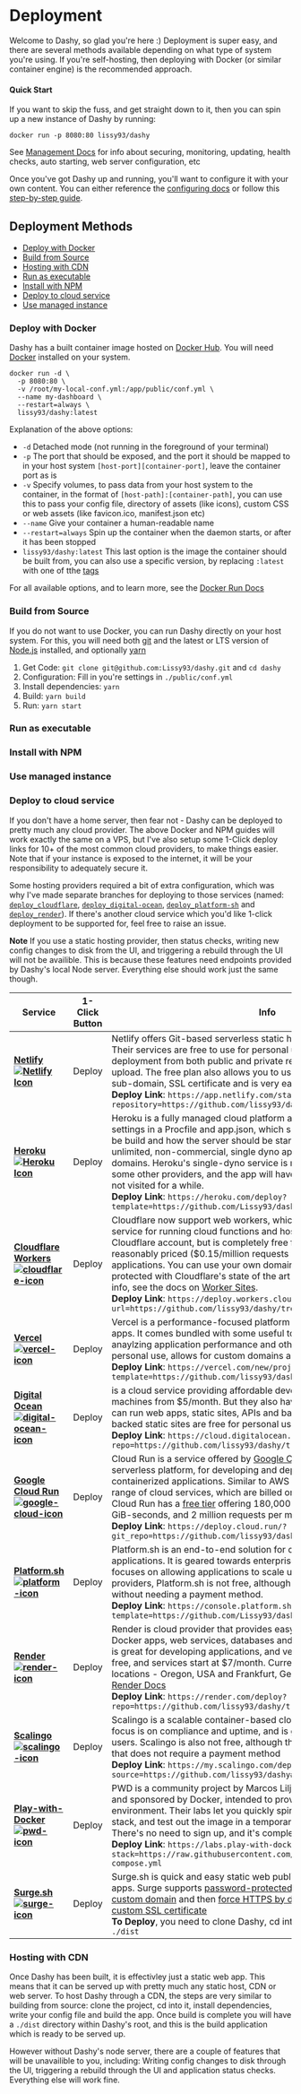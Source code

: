 # Deployment

Welcome to Dashy, so glad you're here :) Deployment is super easy, and there are several methods available depending on what type of system you're using. If you're self-hosting, then deploying with Docker (or similar container engine) is the recommended approach.

#### Quick Start
If you want to skip the fuss, and get straight down to it, then you can spin up a new instance of Dashy by running:
```
docker run -p 8080:80 lissy93/dashy
```

See [Management Docs](./docs/management.md) for info about securing, monitoring, updating, health checks, auto starting, web server configuration, etc

Once you've got Dashy up and running, you'll want to configure it with your own content. You can either reference the [configuring docs]() or follow this [step-by-step guide]().

## Deployment Methods

- [Deploy with Docker](#deploy-with-docker)
- [Build from Source](#build-from-source)
- [Hosting with CDN](#hosting-with-cdn)
- [Run as executable](#run-as-executable)
- [Install with NPM](#install-with-npm)
- [Deploy to cloud service](#deploy-to-cloud-service)
- [Use managed instance](#use-managed-instance)

### Deploy with Docker

Dashy has a built container image hosted on [Docker Hub](https://hub.docker.com/r/lissy93/dashy). You will need [Docker](https://docs.docker.com/get-docker/) installed on your system.


```docker
docker run -d \
  -p 8080:80 \
  -v /root/my-local-conf.yml:/app/public/conf.yml \
  --name my-dashboard \
  --restart=always \
  lissy93/dashy:latest
```

Explanation of the above options:
- `-d` Detached mode (not running in the foreground of your terminal)
- `-p` The port that should be exposed, and the port it should be mapped to in your host system `[host-port][container-port]`, leave the container port as is
- `-v` Specify volumes, to pass data from your host system to the container, in the format of `[host-path]:[container-path]`, you can use this to pass your config file, directory of assets (like icons), custom CSS or web assets (like favicon.ico, manifest.json etc)
- `--name` Give your container a human-readable name
- `--restart=always` Spin up the container when the daemon starts, or after it has been stopped
- `lissy93/dashy:latest` This last option is the image the container should be built from, you can also use a specific version, by replacing `:latest` with one of tthe [tags](https://hub.docker.com/r/lissy93/dashy/tags)

For all available options, and to learn more, see the [Docker Run Docs](https://docs.docker.com/engine/reference/commandline/run/)


### Build from Source

If you do not want to use Docker, you can run Dashy directly on your host system. For this, you will need both [git](https://git-scm.com/downloads) and the latest or LTS version of [Node.js](https://nodejs.org/) installed, and optionally [yarn](https://yarnpkg.com/)

1. Get Code: `git clone git@github.com:Lissy93/dashy.git` and `cd dashy`
2. Configuration: Fill in you're settings in `./public/conf.yml`
3. Install dependencies: `yarn`
4. Build: `yarn build`
5. Run: `yarn start`

### Run as executable

### Install with NPM

### Use managed instance

### Deploy to cloud service

If you don't have a home server, then fear not - Dashy can be deployed to pretty much any cloud provider. The above Docker and NPM guides will work exactly the same on a VPS, but I've also setup some 1-Click deploy links for 10+ of the most common cloud providers, to make things easier. Note that if your instance is exposed to the internet, it will be your responsibility to adequately secure it.

Some hosting providers required a bit of extra configuration, which was why I've made separate branches for deploying to those services (named: [`deploy_cloudflare`](https://github.com/Lissy93/dashy/tree/deploy_cloudflare), [`deploy_digital-ocean`](https://github.com/Lissy93/dashy/tree/deploy_digital-ocean), [`deploy_platform-sh`](https://github.com/Lissy93/dashy/tree/deploy_platform-sh) and [`deploy_render`](https://github.com/Lissy93/dashy/tree/deploy_render)). If there's another cloud service which you'd like 1-click deployment to be supported for, feel free to raise an issue.

**Note** If you use a static hosting provider, then status checks, writing new config changes to disk from the UI, and triggering a rebuild through the UI will not be availible. This is because these features need endpoints provided by Dashy's local Node server. Everything else should work just the same though.

**Service** | **1-Click Button** | **Info**
--- | --- | ---
**[Netlify ![Netlify Icon](https://i.ibb.co/ZxtzrP3/netlify.png)](https://www.netlify.com/)** | Deploy | Netlify offers Git-based serverless static hosting for web applications. Their services are free to use for personal use, and they support deployment from both public and private repos, as well as direct file upload. The free plan also allows you to use your own custom domain or sub-domain, SSL certificate and is very easy to setup.<br>**Deploy Link**: `https://app.netlify.com/start/deploy?repository=https://github.com/lissy93/dashy`
**[Heroku ![Heroku Icon](https://i.ibb.co/d2P1WZ7/heroku.png)](https://www.heroku.com/)** | Deploy | Heroku is a fully managed cloud platform as a service. You define app settings in a Procfile and app.json, which specifying how the app should be build and how the server should be started. Heroku is free to use for unlimited, non-commercial, single dyno apps, and supports custom domains. Heroku's single-dyno service is not as quite performant as some other providers, and the app will have a short wake-up time when not visited for a while.<br>**Deploy Link**: `https://heroku.com/deploy?template=https://github.com/Lissy93/dashy`
**[Cloudflare Workers ![cloudflare-icon](https://i.ibb.co/CvpFM1S/cloudflare.png)](https://workers.cloudflare.com/)** | Deploy | Cloudflare now support web workers, which is a simple yet powerful service for running cloud functions and hosting web content. It requires a Cloudflare account, but is completely free for smaller projects, and very reasonably priced ($0.15/million requests per month) for large applications. You can use your own domain, and applications are protected with Cloudflare's state of the art DDoS protection. For more info, see the docs on [Worker Sites](https://developers.cloudflare.com/workers/platform/sites).<br>**Deploy Link**: `https://deploy.workers.cloudflare.com/?url=https://github.com/lissy93/dashy/tree/deploy_cloudflare`
**[Vercel ![vercel-icon](https://i.ibb.co/Ld2FZzb/vercel.png)](https://vercel.com/)** | Deploy | Vercel is a performance-focused platform for hosting static frontend apps. It comes bundled with some useful tools for monitoring and anaylzing application performance and other metrics. Vercel is free for personal use, allows for custom domains and has very reasonable limits.<br>**Deploy Link**: `https://vercel.com/new/project?template=https://github.com/lissy93/dashy`
**[Digital Ocean ![digital-ocean-icon](https://i.ibb.co/V2MxtGC/digitalocean.png)](https://www.digitalocean.com/)** | Deploy | is a cloud service providing affordable developer-friendly virtual machines from $5/month. But they also have an app platform, where you can run web apps, static sites, APIs and background workers. CDN-backed static sites are free for personal use.<br>**Deploy Link**: `https://cloud.digitalocean.com/apps/new?repo=https://github.com/lissy93/dashy/tree/deploy_digital-ocean`
**[Google Cloud Run ![google-cloud-icon](https://i.ibb.co/J7MGymY/googlecloud.png)](https://cloud.google.com/run/)** | Deploy | Cloud Run is a service offered by [Google Cloud](https://cloud.google.com/). It's a fully managed serverless platform, for developing and deploying highly scalable containerized applications. Similar to AWS and Azure, GCP offers a wide range of cloud services, which are billed on a pay‐per‐use basis, but Cloud Run has a [free tier](https://cloud.google.com/run/pricing) offering 180,000 vCPU-seconds, 360,000 GiB-seconds, and 2 million requests per month.<br>**Deploy Link**: `https://deploy.cloud.run/?git_repo=https://github.com/lissy93/dashy.git`
**[Platform.sh ![platform-icon](https://i.ibb.co/GdfvH3Z/platformsh.png)](https://platform.sh)** | Deploy | Platform.sh is an end-to-end solution for developing and deploying applications. It is geared towards enterprise users with large teams, and focuses on allowing applications to scale up and down. Unlike the above providers, Platform.sh is not free, although you can deploy a test app to it without needing a payment method.<br>**Deploy Link**: `https://console.platform.sh/projects/create-project/?template=https://github.com/Lissy93/dashy/tree/deploy_platform-sh`
**[Render ![render-icon](https://i.ibb.co/xCHtzgh/render.png)](https://render.com)** | Deploy | Render is cloud provider that provides easy deployments for static sites, Docker apps, web services, databases and background workers. Render is great for developing applications, and very easy to use. Static sites are free, and services start at $7/month. Currently there are only 2 server locations - Oregon, USA and Frankfurt, Germany. For more info, see the [Render Docs](https://render.com/docs)<br>**Deploy Link**: `https://render.com/deploy?repo=https://github.com/lissy93/dashy/tree/deploy_render`
**[Scalingo ![scalingo-icon](https://i.ibb.co/Rvf5c4y/scalingo.png)](https://scalingo.com/)** | Deploy | Scalingo is a scalable container-based cloud platform as a service. It's focus is on compliance and uptime, and is geared towards enterprise users. Scalingo is also not free, although they do have a 3-day free trial that does not require a payment method <br>**Deploy Link**: `https://my.scalingo.com/deploy?source=https://github.com/lissy93/dashy#master`
**[Play-with-Docker ![pwd-icon](https://i.ibb.co/HVWVYF7/docker.png)](https://labs.play-with-docker.com/)** | Deploy | PWD is a community project by Marcos Liljedhal and Jonathan Leibiusky and sponsored by Docker, intended to provide a hands-on learning environment. Their labs let you quickly spin up a Docker container or stack, and test out the image in a temporary, sandboxed environment. There's no need to sign up, and it's completely free.<br>**Deploy Link**: `https://labs.play-with-docker.com/?stack=https://raw.githubusercontent.com/Lissy93/dashy/master/docker-compose.yml`
**[Surge.sh ![surge-icon](https://i.ibb.co/WgVC4mB/surge.png)](http://surge.sh/)** | Deploy | Surge.sh is quick and easy static web publishing platform for frontend-apps. Surge supports [password-protected projects](https://surge.sh/help/adding-password-protection-to-a-project). You can also [add a custom domain](https://surge.sh/help/adding-a-custom-domain) and then [force HTTPS by default](https://surge.sh/help/using-https-by-default) and optionally [set a custom SSL certificate](https://surge.sh/help/securing-your-custom-domain-with-ssl)<br>**To Deploy**, you need to clone Dashy, cd into it,  build it, then run `surge ./dist`

### Hosting with CDN

Once Dashy has been built, it is effectivley just a static web app. This means that it can be served up with pretty much any static host, CDN or web server. To host Dashy through a CDN, the steps are very similar to building from source: clone the project, cd into it, install dependencies, write your config file and build the app. Once build is complete you will have a `./dist` directory within Dashy's root, and this is the build application which is ready to be served up.

However without Dashy's node server, there are a couple of features that will be unavailible to you, including: Writing config changes to disk through the UI, triggering a rebuild through the UI and application status checks. Everything else will work fine.
